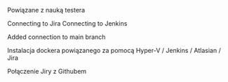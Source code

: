 Powiązane z nauką testera

Connecting to Jira Connecting to Jenkins

Added connection to main branch

Instalacja dockera powiązanego za pomocą Hyper-V / Jenkins / Atlasian / Jira

Połączenie Jiry z Githubem

